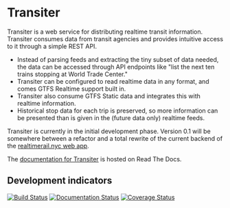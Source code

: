 
# Transiter

Transiter is a web service for distributing realtime transit information.
Transiter consumes data from transit agencies
    and provides intuitive
    access to it through a simple REST API.

 - Instead of parsing feeds and extracting the tiny subset of data needed,
    the data can be accessed through API endpoints like
    "list the next ten trains stopping at World Trade Center."
- Transiter can be configured to read realtime data in any format,
    and comes GTFS Realtime support built in.
- Transiter also consume GTFS Static data and integrates
    this with realtime information.
- Historical stop data for each trip is preserved, so more information
    can be presented than is given in the (future data only)
     realtime feeds.

Transiter is currently in the initial development phase.
Version 0.1 will be somewhere between a refactor and a total rewrite of the
current backend of the [realtimerail.nyc web app](https://www.realtimerail.nyc).

The [documentation for Transiter](https://transiter.readthedocs.io/en/latest/)
is hosted on Read The Docs.

## Development indicators

[![Build Status](https://travis-ci.org/jamespfennell/transiter.svg?branch=master)](https://travis-ci.org/jamespfennell/transiter)
[![Documentation Status](https://readthedocs.org/projects/transiter/badge/?version=latest)](https://transiter.readthedocs.io/en/latest/?badge=latest)
[![Coverage Status](https://coveralls.io/repos/github/jamespfennell/transiter/badge.svg?branch=master&service=github)](https://coveralls.io/github/jamespfennell/transiter?branch=master) 

